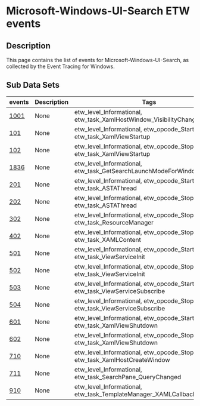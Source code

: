 # Microsoft-Windows-UI-Search ETW events

## Description
This page contains the list of events for Microsoft-Windows-UI-Search, as collected by the Event Tracing for Windows.

## Sub Data Sets
|events|Description|Tags|
|---|---|---|
|[1001](events/event-1001.md)|None|etw_level_Informational, etw_task_XamlHostWindow_VisibilityChanged|
|[101](events/event-101.md)|None|etw_level_Informational, etw_opcode_Start, etw_task_XamlViewStartup|
|[102](events/event-102.md)|None|etw_level_Informational, etw_opcode_Stop, etw_task_XamlViewStartup|
|[1836](events/event-1836.md)|None|etw_level_Informational, etw_task_GetSearchLaunchModeForWindow_Result|
|[201](events/event-201.md)|None|etw_level_Informational, etw_opcode_Start, etw_task_ASTAThread|
|[202](events/event-202.md)|None|etw_level_Informational, etw_opcode_Stop, etw_task_ASTAThread|
|[302](events/event-302.md)|None|etw_level_Informational, etw_opcode_Stop, etw_task_ResourceManager|
|[402](events/event-402.md)|None|etw_level_Informational, etw_opcode_Stop, etw_task_XAMLContent|
|[501](events/event-501.md)|None|etw_level_Informational, etw_opcode_Start, etw_task_ViewServiceInit|
|[502](events/event-502.md)|None|etw_level_Informational, etw_opcode_Stop, etw_task_ViewServiceInit|
|[503](events/event-503.md)|None|etw_level_Informational, etw_opcode_Start, etw_task_ViewServiceSubscribe|
|[504](events/event-504.md)|None|etw_level_Informational, etw_opcode_Stop, etw_task_ViewServiceSubscribe|
|[601](events/event-601.md)|None|etw_level_Informational, etw_opcode_Start, etw_task_XamlViewShutdown|
|[602](events/event-602.md)|None|etw_level_Informational, etw_opcode_Stop, etw_task_XamlViewShutdown|
|[710](events/event-710.md)|None|etw_level_Informational, etw_opcode_Stop, etw_task_XamlHostCreateWindow|
|[711](events/event-711.md)|None|etw_level_Informational, etw_task_SearchPane_QueryChanged|
|[910](events/event-910.md)|None|etw_level_Informational, etw_task_TemplateManager_XAMLCallbackException|
